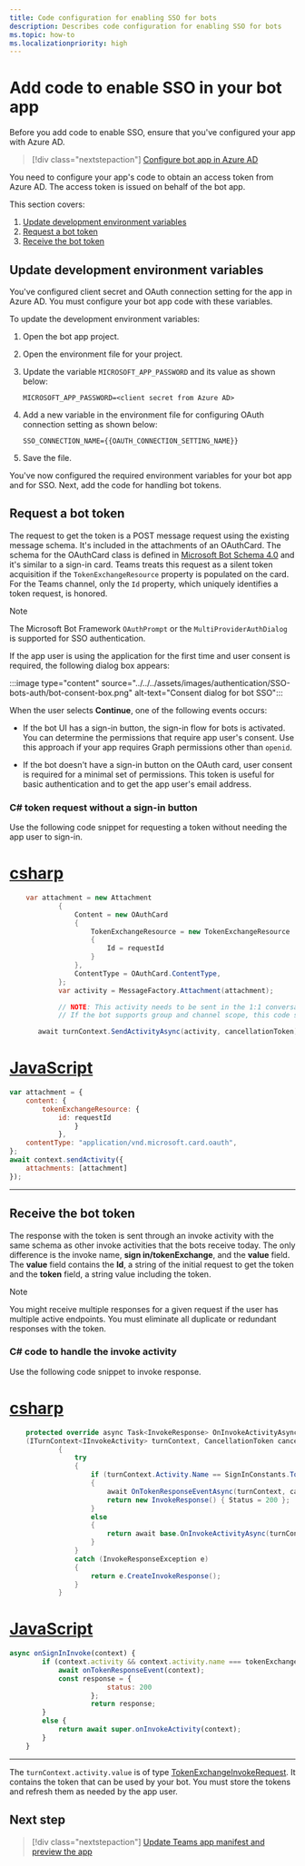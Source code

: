 ```yaml
---
title: Code configuration for enabling SSO for bots
description: Describes code configuration for enabling SSO for bots
ms.topic: how-to
ms.localizationpriority: high
---
```

# Add code to enable SSO in your bot app

Before you add code to enable SSO, ensure that you've configured your app with Azure AD.

> [!div class="nextstepaction"]
> [Configure bot app in Azure AD](bot-sso-register-aad.md)

You need to configure your app's code to obtain an access token from Azure AD. The access token is issued on behalf of the bot app.

This section covers:

1. [Update development environment variables](#update-development-environment-variables)
1. [Request a bot token](#request-a-bot-token)
1. [Receive the bot token](#receive-the-bot-token)

## Update development environment variables

You've configured client secret and OAuth connection setting for the app in Azure AD. You must configure your bot app code with these variables.

To update the development environment variables:

1. Open the bot app project.
1. Open the environment file for your project.
1. Update the variable `MICROSOFT_APP_PASSWORD` and its value as shown below:

    ```text
    MICROSOFT_APP_PASSWORD=<client secret from Azure AD>
    ```

1. Add a new variable in the environment file for configuring OAuth connection setting as shown below:

    ```text
    SSO_CONNECTION_NAME={{OAUTH_CONNECTION_SETTING_NAME}}
    ```

1. Save the file.

You've now configured the required environment variables for your bot app and for SSO. Next, add the code for handling bot tokens.

## Request a bot token

The request to get the token is a POST message request using the existing message schema. It's included in the attachments of an OAuthCard. The schema for the OAuthCard class is defined in [Microsoft Bot Schema 4.0](/dotnet/api/microsoft.bot.schema.oauthcard?view=botbuilder-dotnet-stable&preserve-view=true) and it's similar to a sign-in card. Teams treats this request as a silent token acquisition if the `TokenExchangeResource` property is populated on the card. For the Teams channel, only the `Id` property, which uniquely identifies a token request, is honored.

>[!NOTE]
> The Microsoft Bot Framework `OAuthPrompt` or the `MultiProviderAuthDialog` is supported for SSO authentication.

If the app user is using the application for the first time and user consent is required, the following dialog box appears:

:::image type="content" source="../../../assets/images/authentication/SSO-bots-auth/bot-consent-box.png" alt-text="Consent dialog for bot SSO":::

When the user selects **Continue**, one of the following events occurs:

* If the bot UI has a sign-in button, the sign-in flow for bots is activated. You can determine the permissions that require app user's consent. Use this approach if your app requires Graph permissions other than `openid`.

* If the bot doesn't have a sign-in button on the OAuth card, user consent is required for a minimal set of permissions. This token is useful for basic authentication and to get the app user's email address.

### C# token request without a sign-in button

Use the following code snippet for requesting a token without needing the app user to sign-in.

# [csharp](#tab/cs)

```csharp
    var attachment = new Attachment
            {
                Content = new OAuthCard
                {
                    TokenExchangeResource = new TokenExchangeResource
                    {
                        Id = requestId
                    }
                },
                ContentType = OAuthCard.ContentType,
            };
            var activity = MessageFactory.Attachment(attachment);

            // NOTE: This activity needs to be sent in the 1:1 conversation between the bot and the user. 
            // If the bot supports group and channel scope, this code should be updated to send the request to the 1:1 chat. 

       await turnContext.SendActivityAsync(activity, cancellationToken);
```

# [JavaScript](#tab/js)

```JavaScript
var attachment = {
    content: {
        tokenExchangeResource: {
            id: requestId
                }
            },
    contentType: "application/vnd.microsoft.card.oauth",
};
await context.sendActivity({
    attachments: [attachment]
});
```
---

## Receive the bot token

The response with the token is sent through an invoke activity with the same schema as other invoke activities that the bots receive today. The only difference is the invoke name,
**sign in/tokenExchange**, and the **value** field. The **value** field contains the **Id**, a string of the initial request to get the token and the **token** field, a string value including the token.

>[!NOTE]
> You might receive multiple responses for a given request if the user has multiple active endpoints. You must eliminate all duplicate or redundant responses with the token.

### C# code to handle the invoke activity

Use the following code snippet to invoke response.

# [csharp](#tab/csharp)

```csharp
    protected override async Task<InvokeResponse> OnInvokeActivityAsync
    (ITurnContext<IInvokeActivity> turnContext, CancellationToken cancellationToken)
            {
                try
                {
                    if (turnContext.Activity.Name == SignInConstants.TokenExchangeOperationName && turnContext.Activity.ChannelId == Channels.Msteams)
                    {
                        await OnTokenResponseEventAsync(turnContext, cancellationToken);
                        return new InvokeResponse() { Status = 200 };
                    }
                    else
                    {
                        return await base.OnInvokeActivityAsync(turnContext, cancellationToken);
                    }
                }
                catch (InvokeResponseException e)
                {
                    return e.CreateInvokeResponse();
                }
            }
```

# [JavaScript](#tab/javascript)

```JavaScript
async onSignInInvoke(context) {
        if (context.activity && context.activity.name === tokenExchangeOperationName) {
            await onTokenResponseEvent(context);
            const response = {
                        status: 200
                    };
                    return response;
        }
        else {
            return await super.onInvokeActivity(context);
        }
    }
```
---

The `turnContext.activity.value` is of type [TokenExchangeInvokeRequest](/dotnet/api/microsoft.bot.schema.tokenexchangeinvokerequest?view=botbuilder-dotnet-stable&preserve-view=true). It contains the token that can be used by your bot. You must store the tokens and refresh them as needed by the app user.

## Next step

> [!div class="nextstepaction"]
> [Update Teams app manifest and preview the app](bot-sso-manifest.md)
